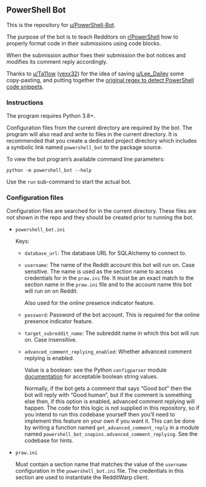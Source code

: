 
## PowerShell Bot

This is the repository for [u/PowerShell-Bot].

[u/PowerShell-Bot]: https://www.reddit.com/u/PowerShell-Bot

The purpose of the bot is to teach Redditors on [r/PowerShell] how to
properly format code in their submissions using code blocks.

When the submission author fixes their submission the bot notices and modifies its
comment reply accordingly.

[r/PowerShell]: https://www.reddit.com/r/PowerShell

Thanks to [u/Ta11ow] \([vexx32]\) for the idea of saving [u/Lee_Dailey] some copy-pasting,
and putting together the [original regex to detect PowerShell code snippets][subm_8jz1rn].

[u/Ta11ow]: https://www.reddit.com/u/Ta11ow
[vexx32]: https://github.com/vexx32
[u/Lee_Dailey]: https://www.reddit.com/u/Lee_Dailey
[subm_8jz1rn]: https://www.reddit.com/r/PowerShell/comments/8jz1rn/meta_regex_to_detect_common_ps_code_snippets/

### Instructions

The program requires Python 3.8+.

Configuration files from the current directory are required by the bot.
The program will also read and write to files in the current directory.
It is recommended that you create a dedicated project directory which includes
a symbolic link named `powershell_bot` to the package source.

To view the bot program’s available command line parameters:

```shell
python -m powershell_bot --help
```

Use the `run` sub-command to start the actual bot.

### Configuration files

Configuration files are searched for in the current directory. These files are not
shown in the repo and they should be created prior to running the bot.

* `powershell_bot.ini`

    Keys:

    * `database_url`: The database URL for SQLAlchemy to connect to.

    * `username`: The name of the Reddit account this bot will run on. Case sensitive.
        The name is used as the section name to access credentials for in the `praw.ini` file.
        It must be an exact match to the section name in the `praw.ini` file and to the
        account name this bot will run on on Reddit.

        Also used for the online presence indicator feature.

    * `password`: Password of the bot account. This is required for the online presence indicator feature.

    * `target_subreddit_name`: The subreddit name in which this bot will run on. Case insensitive.

    * `advanced_comment_replying_enabled`: Whether advanced comment replying is enabled.

        Value is a boolean: see the Python `configparser` module [documentation][ConfigParser_getboolean]
        for acceptable boolean string values.

        [ConfigParser_getboolean]: https://docs.python.org/3/library/configparser.html#configparser.ConfigParser.getboolean

        Normally, if the bot gets a comment that says “Good bot” then the bot will reply with
        “Good human”, but if the comment is something else then, if this option is enabled,
        advanced comment replying will happen. The code for this logic is not supplied in this
        repository, so if you intend to run this codebase yourself then you’ll need to implement
        this feature on your own if you want it. This can be done by writing a function named
        `get_advanced_comment_reply` in a module named `powershell_bot_snapins.advanced_comment_replying`.
        See the codebase for hints.

* `praw.ini`

    Must contain a section name that matches the value of the `username` configuration
    in the  `powershell_bot.ini` file. The credentials in this section are used to instantiate
    the RedditWarp client.
